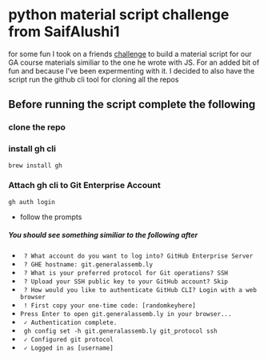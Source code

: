 # python material script challenge from SaifAlushi1
for some fun I took on a friends [challenge](https://github.com/saifalushi1/material-script) to build a material script for our GA course materials similiar to the one he wrote with JS. For an added bit of fun and because I've been expermenting with it. I decided to also have the script run the github cli tool for cloning all the repos

## Before running the script complete the following 
### clone the repo
### install gh cli
  `brew install gh`

### Attach gh cli to Git Enterprise Account
`gh auth login`
- follow the prompts 
##### You should see something similiar to the following after
- ` ? What account do you want to log into? GitHub Enterprise Server`
- ` ? GHE hostname: git.generalassemb.ly`
- ` ? What is your preferred protocol for Git operations? SSH`
- ` ? Upload your SSH public key to your GitHub account? Skip`
- ` ? How would you like to authenticate GitHub CLI? Login with a web browser`
- ` ! First copy your one-time code: [randomkeyhere]`
- ` Press Enter to open git.generalassemb.ly in your browser... `
- ` ✓ Authentication complete.`
- ` gh config set -h git.generalassemb.ly git_protocol ssh`
- ` ✓ Configured git protocol`
- ` ✓ Logged in as [username]`